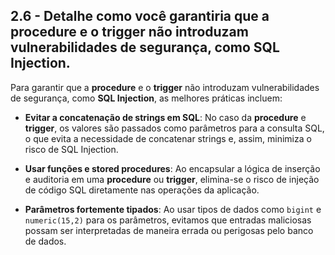 ## 2.6 - Detalhe como você garantiria que a procedure e o trigger não introduzam vulnerabilidades de segurança, como SQL Injection.

Para garantir que a **procedure** e o **trigger** não introduzam vulnerabilidades de segurança, como **SQL Injection**, as melhores práticas incluem:

- **Evitar a concatenação de strings em SQL**: No caso da **procedure** e **trigger**, os valores são passados como parâmetros para a consulta SQL, o que evita a necessidade de concatenar strings e, assim, minimiza o risco de SQL Injection.
  
- **Usar funções e stored procedures**: Ao encapsular a lógica de inserção e auditoria em uma **procedure** ou **trigger**, elimina-se o risco de injeção de código SQL diretamente nas operações da aplicação.

- **Parâmetros fortemente tipados**: Ao usar tipos de dados como `bigint` e `numeric(15,2)` para os parâmetros, evitamos que entradas maliciosas possam ser interpretadas de maneira errada ou perigosas pelo banco de dados.